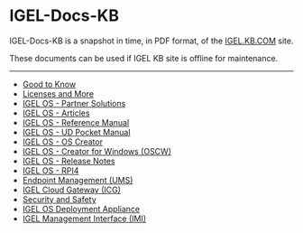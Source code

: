 # IGEL-Docs-KB

IGEL-Docs-KB is a snapshot in time, in PDF format, of the [IGEL.KB.COM](https://igel.kb.com) site.

These documents can be used if IGEL KB site is offline for maintenance.

-----

- [Good to Know](IGEL-KB/01-Good_to_Know.pdf)
- [Licenses and More](IGEL-KB/02-Licenses_and_More.pdf)
- [IGEL OS - Partner Solutions](IGEL-KB/03a-IGEL_OS_Partner_Solutions.pdf)
- [IGEL OS - Articles](IGEL-KB/03b-IGEL_OS_Articles.pdf)
- [IGEL OS - Reference Manual](IGEL-KB/03c-IGEL_OS_Reference_Manual.pdf)
- [IGEL OS - UD Pocket Manual](IGEL-KB/03d-IGEL_OS_UD_Pocket_Manual.pdf)
- [IGEL OS - OS Creator](IGEL-KB/03e-IGEL_OS_Creator.pdf)
- [IGEL OS - Creator for Windows (OSCW)](IGEL-KB/03f-IGEL_OS_Creator_for_Windows_OSCW.pdf)
- [IGEL OS - Release Notes](IGEL-KB/03g-IGEL_OS_Release_Notes.pdf)
- [IGEL OS - RPI4](IGEL-KB/04-IGEL_OS_RPI4.pdf)
- [Endpoint Management (UMS)](IGEL-KB/05-Endpoint_Management_UMS.pdf)
- [IGEL Cloud Gateway (ICG)](IGEL-KB/07-IGEL_Cloud_Gateway_ICG.pdf)
- [Security and Safety](IGEL-KB/08-Security_and_Safety.pdf)
- [IGEL OS Deployment Appliance](IGEL-KB/09-IGEL_OS_Deployment_Appliance.pdf)
- [IGEL Management Interface (IMI)](IGEL-KB/10-IGEL_Management_Interface_IMI.pdf)
